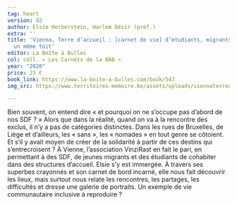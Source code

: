 ```yaml
---
tag: heart
version: 92
author: Elsie Herberstein, Harlem Désir (préf.)
extra: ''
title: 'Vienna, Terre d’accueil : [carnet de vie] d’étudiants, migrants et SDF sous
  un même toit'
editor: La Boîte à Bulles
col: coll. « Les Carnets de la BÀB »
year: "2020"
price: 23 €
book_link: https://www.la-boite-a-bulles.com/book/547
img_src: https://www.territoires-memoire.be/assets/uploads/viennaterreaccueil.jpg

---
```

Bien souvent, on entend dire « et pourquoi on ne s’occupe pas d’abord de nos SDF ? » Alors que dans la réalité, quand on va à la rencontre des exclus, il n’y a pas de catégories distinctes. Dans les rues de Bruxelles, de Liège et d’ailleurs, les « sans », les « nomades » en tout genre se côtoient. Et s’il y avait moyen de créer de la solidarité à partir de ces destins qui s’entrecroisent ? À Vienne, l’association VinziRast en fait le pari, en permettant à des SDF, de jeunes migrants et des étudiants de cohabiter dans des structures d’accueil. Elsie s’y est immergée. À travers ses superbes crayonnés et son carnet de bord incarné, elle nous fait découvrir les lieux, mais surtout nous relate les rencontres, les partages, les difficultés et dresse une galerie de portraits. Un exemple de vie communautaire inclusive à reproduire ?